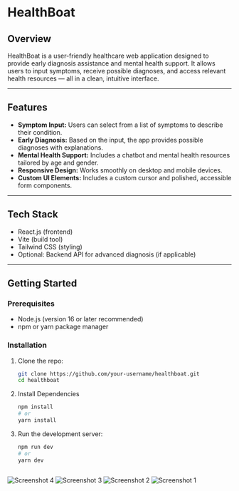 # HealthBoat

## Overview

HealthBoat is a user-friendly healthcare web application designed to provide early diagnosis assistance and mental health support. It allows users to input symptoms, receive possible diagnoses, and access relevant health resources — all in a clean, intuitive interface.

---

## Features

- **Symptom Input:** Users can select from a list of symptoms to describe their condition.
- **Early Diagnosis:** Based on the input, the app provides possible diagnoses with explanations.
- **Mental Health Support:** Includes a chatbot and mental health resources tailored by age and gender.
- **Responsive Design:** Works smoothly on desktop and mobile devices.
- **Custom UI Elements:** Includes a custom cursor and polished, accessible form components.

---

## Tech Stack

- React.js (frontend)
- Vite (build tool)
- Tailwind CSS (styling)
- Optional: Backend API for advanced diagnosis (if applicable)

---

## Getting Started

### Prerequisites

- Node.js (version 16 or later recommended)
- npm or yarn package manager

### Installation

1. Clone the repo:

   ```bash
   git clone https://github.com/your-username/healthboat.git
   cd healthboat

2. Install Dependencies
    ```bash
    npm install
    # or
    yarn install

3. Run the development server:
    ```bash
    npm run dev
    # or
    yarn dev    



![Screenshot 4](public/ss4.png)
![Screenshot 3](public/ss3.png)
![Screenshot 2](public/ss2.png)
![Screenshot 1](public/ss1.png)
